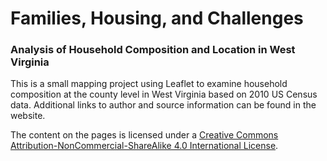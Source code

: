 # Families, Housing, and Challenges

### Analysis of Household Composition and Location in West Virginia

This is a small mapping project using Leaflet to examine household composition at the county level in West Virginia based on 2010 US Census data. Additional links to author and source information can be found in the website.

The content on the pages is licensed under a [Creative Commons Attribution-NonCommercial-ShareAlike 4.0 International License](http://creativecommons.org/licenses/by-nc-sa/4.0/).
